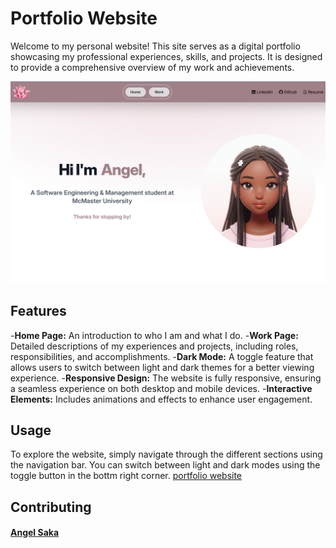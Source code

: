 # Portfolio Website

Welcome to my personal website! This site serves as a digital portfolio showcasing my professional experiences, skills, and projects. It is designed to provide a comprehensive overview of my work and achievements.

![alt text](<public/portfolio.png>)

## Features
-**Home Page:** An introduction to who I am and what I do.
-**Work Page:** Detailed descriptions of my experiences and projects, including roles, responsibilities, and accomplishments.
-**Dark Mode:** A toggle feature that allows users to switch between light and dark themes for a better viewing experience.
-**Responsive Design:** The website is fully responsive, ensuring a seamless experience on both desktop and mobile devices.
-**Interactive Elements:** Includes animations and effects to enhance user engagement.

## Usage
To explore the website, simply navigate through the different sections using the navigation bar. You can switch between light and dark modes using the toggle button in the bottm right corner. [portfolio website](https://angelsaka.vercel.app)

## Contributing
#### [Angel Saka](https://github.com/angiez37)
